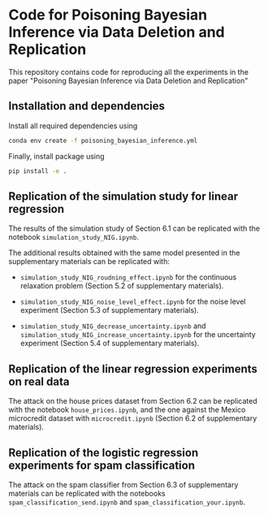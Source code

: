 # Code for Poisoning Bayesian Inference via Data Deletion and Replication

This repository contains code for reproducing all the experiments in the paper "Poisoning Bayesian Inference via Data Deletion and Replication"

## Installation and dependencies

Install all required dependencies using

```bash
conda env create -f poisoning_bayesian_inference.yml
```

Finally, install package using

```bash
pip install -e .
```

## Replication of the simulation study for linear regression

The results of the simulation study of Section 6.1 can be replicated with the notebook ```simulation_study_NIG.ipynb```.

The additional results obtained with the same model presented in the supplementary materials can be replicated with:

- ```simulation_study_NIG_roudning_effect.ipynb``` for the continuous relaxation problem (Section 5.2 of supplementary materials).

- ```simulation_study_NIG_noise_level_effect.ipynb``` for the noise level experiment (Section 5.3 of supplementary materials).

- ```simulation_study_NIG_decrease_uncertainty.ipynb``` and ```simulation_study_NIG_increase_uncertainty.ipynb``` for the uncertainty experiment (Section 5.4 of supplementary materials).


## Replication of the linear regression experiments on real data

The attack on the house prices dataset from Section 6.2 can be replicated with the notebook ```house_prices.ipynb```, and the one against the Mexico microcredit dataset with ```microcredit.ipynb``` (Section 6.2 of supplementary materials).

## Replication of the logistic regression experiments for spam classification

The attack on the spam classifier from Section 6.3 of supplementary materials can be replicated with the notebooks ```spam_classification_send.ipynb``` and  ```spam_classification_your.ipynb```.

